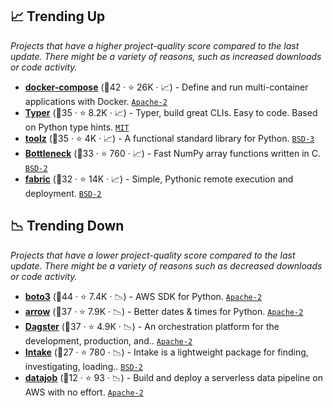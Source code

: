## 📈 Trending Up

_Projects that have a higher project-quality score compared to the last update. There might be a variety of reasons, such as increased downloads or code activity._

- <b><a href="https://github.com/docker/compose">docker-compose</a></b> (🥈42 ·  ⭐ 26K · 📈) - Define and run multi-container applications with Docker. <code><a href="http://bit.ly/3nYMfla">Apache-2</a></code>
- <b><a href="https://github.com/tiangolo/typer">Typer</a></b> (🥈35 ·  ⭐ 8.2K · 📈) - Typer, build great CLIs. Easy to code. Based on Python type hints. <code><a href="http://bit.ly/34MBwT8">MIT</a></code>
- <b><a href="https://github.com/pytoolz/toolz">toolz</a></b> (🥇35 ·  ⭐ 4K · 📈) - A functional standard library for Python. <code><a href="http://bit.ly/3aKzpTv">BSD-3</a></code>
- <b><a href="https://github.com/pydata/bottleneck">Bottleneck</a></b> (🥈33 ·  ⭐ 760 · 📈) - Fast NumPy array functions written in C. <code><a href="http://bit.ly/3rqEWVr">BSD-2</a></code>
- <b><a href="https://github.com/fabric/fabric">fabric</a></b> (🥉32 ·  ⭐ 14K · 📈) - Simple, Pythonic remote execution and deployment. <code><a href="http://bit.ly/3rqEWVr">BSD-2</a></code>

## 📉 Trending Down

_Projects that have a lower project-quality score compared to the last update. There might be a variety of reasons such as decreased downloads or code activity._

- <b><a href="https://github.com/boto/boto3">boto3</a></b> (🥇44 ·  ⭐ 7.4K · 📉) - AWS SDK for Python. <code><a href="http://bit.ly/3nYMfla">Apache-2</a></code>
- <b><a href="https://github.com/arrow-py/arrow">arrow</a></b> (🥇37 ·  ⭐ 7.9K · 📉) - Better dates & times for Python. <code><a href="http://bit.ly/3nYMfla">Apache-2</a></code>
- <b><a href="https://github.com/dagster-io/dagster">Dagster</a></b> (🥈37 ·  ⭐ 4.9K · 📉) - An orchestration platform for the development, production, and.. <code><a href="http://bit.ly/3nYMfla">Apache-2</a></code>
- <b><a href="https://github.com/intake/intake">Intake</a></b> (🥉27 ·  ⭐ 780 · 📉) - Intake is a lightweight package for finding, investigating, loading.. <code><a href="http://bit.ly/3rqEWVr">BSD-2</a></code>
- <b><a href="https://github.com/vincentclaes/datajob">datajob</a></b> (🥉12 ·  ⭐ 93 · 📉) - Build and deploy a serverless data pipeline on AWS with no effort. <code><a href="http://bit.ly/3nYMfla">Apache-2</a></code>

